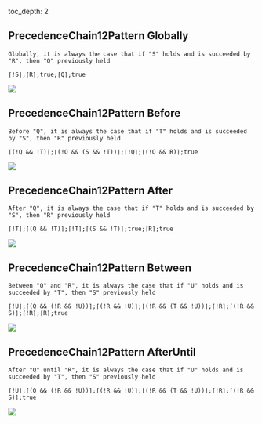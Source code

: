 toc_depth: 2

## PrecedenceChain12Pattern Globally
```
Globally, it is always the case that if "S" holds and is succeeded by "R", then "Q" previously held
```
```
⌈!S⌉;⌈R⌉;true;⌈Q⌉;true
```
![](/img/patterns/PrecedenceChain12Pattern_Globally.svg)

## PrecedenceChain12Pattern Before
```
Before "Q", it is always the case that if "T" holds and is succeeded by "S", then "R" previously held
```
```
⌈(!Q && !T)⌉;⌈(!Q && (S && !T))⌉;⌈!Q⌉;⌈(!Q && R)⌉;true
```
![](/img/patterns/PrecedenceChain12Pattern_Before.svg)

## PrecedenceChain12Pattern After
```
After "Q", it is always the case that if "T" holds and is succeeded by "S", then "R" previously held
```
```
⌈!T⌉;⌈(Q && !T)⌉;⌈!T⌉;⌈(S && !T)⌉;true;⌈R⌉;true
```
![](/img/patterns/PrecedenceChain12Pattern_After.svg)

## PrecedenceChain12Pattern Between
```
Between "Q" and "R", it is always the case that if "U" holds and is succeeded by "T", then "S" previously held
```
```
⌈!U⌉;⌈(Q && (!R && !U))⌉;⌈(!R && !U)⌉;⌈(!R && (T && !U))⌉;⌈!R⌉;⌈(!R && S)⌉;⌈!R⌉;⌈R⌉;true
```
![](/img/patterns/PrecedenceChain12Pattern_Between.svg)

## PrecedenceChain12Pattern AfterUntil
```
After "Q" until "R", it is always the case that if "U" holds and is succeeded by "T", then "S" previously held
```
```
⌈!U⌉;⌈(Q && (!R && !U))⌉;⌈(!R && !U)⌉;⌈(!R && (T && !U))⌉;⌈!R⌉;⌈(!R && S)⌉;true
```
![](/img/patterns/PrecedenceChain12Pattern_AfterUntil.svg)

